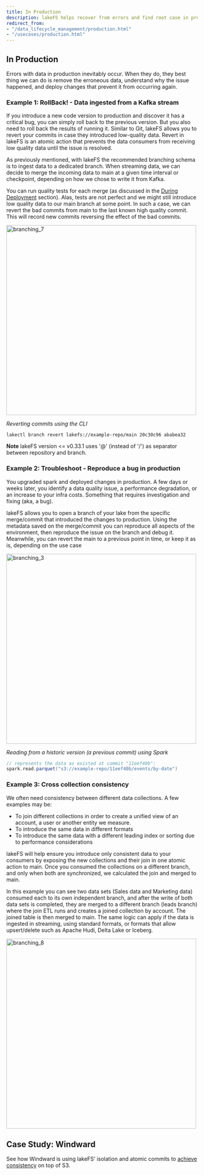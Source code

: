 ```yaml
---
title: In Production
description: lakeFS helps recover from errors and find root case in production.
redirect_from:
- "/data_lifecycle_management/production.html"
- "/usecases/production.html"
---
```


## In Production

Errors with data in production inevitably occur. When they do, they best thing we can do is remove the erroneous data, understand why the issue happened, and deploy changes that prevent it from occurring again.

### Example 1: RollBack! - Data ingested from a Kafka stream

If you introduce a new code version to production and discover it has a critical bug, you can simply roll back to the previous version.
But you also need to roll back the results of running it. 
Similar to Git, lakeFS allows you to revert your commits in case they introduced low-quality data.
Revert in lakeFS is an atomic action that prevents the data consumers from receiving low quality data until the issue is resolved.

As previously mentioned, with lakeFS the recommended branching schema is to ingest data to a dedicated branch. When streaming data, we can decide to merge the incoming data to main at a given time interval or checkpoint, depending on how we chose to write it from Kafka. 

You can run quality tests for each merge (as discussed in the [During Deployment](./ci.md) section). Alas, tests are not perfect and we might still introduce low quality data to our main branch at some point.
In such a case, we can revert the bad commits from main to the last known high quality commit. This will record new commits reversing the effect of the bad commits.
 

<img src="{{ site.baseurl }}/assets/img/branching_7.png" alt="branching_7" width="500px"/>

_Reverting commits using the CLI_

   ```shell
   lakectl branch revert lakefs://example-repo/main 20c30c96 ababea32
   ```

**Note** lakeFS version <= v0.33.1 uses '@' (instead of '/') as separator between repository and branch.

### Example 2: Troubleshoot - Reproduce a bug in production

You upgraded spark and deployed changes in production. A few days or weeks later, you identify a data quality issue, a performance degradation, or an increase to your infra costs. Something that requires investigation and fixing (aka, a bug).

lakeFS allows you to open a branch of your lake from the specific merge/commit that introduced the changes to production. Using the metadata saved on the merge/commit  you can reproduce all aspects of the environment, then reproduce the issue on the branch and debug it. Meanwhile,  you can revert the main to a previous point in time, or keep it as is, depending on the use case

<img src="{{ site.baseurl }}/assets/img/branching_3.png" alt="branching_3" width="500px"/>


_Reading from a historic version (a previous commit) using Spark_

   ```scala
   // represents the data as existed at commit "11eef40b":
   spark.read.parquet("s3://example-repo/11eef40b/events/by-date")
   ```

### Example 3: Cross collection consistency

We often need consistency between different data collections. A few examples may be:
 - To join different collections in order to create a unified view of an account, a user or another entity we measure.
 - To introduce the same data in different formats
 - To introduce the same data with a different leading index or sorting due to performance considerations

lakeFS will help ensure you introduce only consistent data to your consumers by exposing the new collections and their join in one atomic action to main. Once you consumed the collections on a different branch, and only when both are synchronized, we calculated the join and merged to main. 

In this example you can see two data sets (Sales data and Marketing data) consumed each to its own independent branch, and after the write of both data sets is completed, they are merged to a different branch (leads branch) where the join ETL runs and creates a joined collection by account. The joined table is then merged to main.
The same logic can apply if the data is ingested in streaming, using standard formats, or formats that allow upsert/delete such as Apache Hudi, Delta Lake or Iceberg.

<img src="{{ site.baseurl }}/assets/img/branching_8.png" alt="branching_8" width="500px"/>

## Case Study: Windward
See how Windward is using lakeFS’ isolation and atomic commits to [achieve consistency](https://medium.com/data-rocks/how-windward-leverages-lakefs-for-resilient-data-ingestion-52b838da2cb8) on top of S3.

